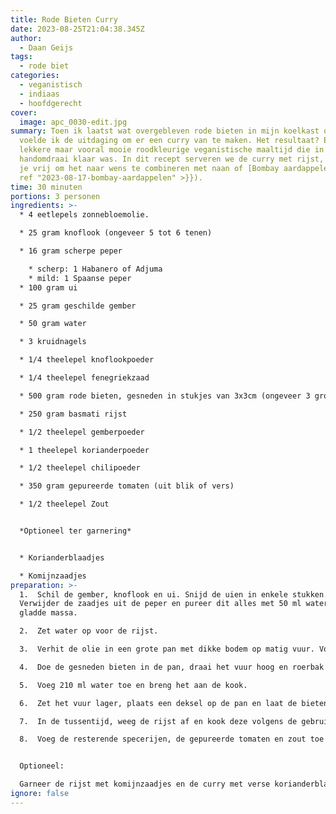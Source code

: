 ```yaml
---
title: Rode Bieten Curry
date: 2023-08-25T21:04:38.345Z
author:
  - Daan Geijs
tags:
  - rode biet
categories:
  - veganistisch
  - indiaas
  - hoofdgerecht
cover:
  image: apc_0030-edit.jpg
summary: Toen ik laatst wat overgebleven rode bieten in mijn koelkast ontdekte,
  voelde ik de uitdaging om er een curry van te maken. Het resultaat? Een erg
  lekkere maar vooral mooie roodkleurige veganistische maaltijd die in een
  handomdraai klaar was. In dit recept serveren we de curry met rijst, maar voel
  je vrij om het naar wens te combineren met naan of [Bombay aardappelen]({{<
  ref "2023-08-17-bombay-aardappelen" >}}).
time: 30 minuten
portions: 3 personen
ingredients: >-
  * 4 eetlepels zonnebloemolie.

  * 25 gram knoflook (ongeveer 5 tot 6 tenen)

  * 16 gram scherpe peper 

    * scherp: 1 Habanero of Adjuma
    * mild: 1 Spaanse peper
  * 100 gram ui

  * 25 gram geschilde gember

  * 50 gram water

  * 3 kruidnagels

  * 1/4 theelepel knoflookpoeder

  * 1/4 theelepel fenegriekzaad

  * 500 gram rode bieten, gesneden in stukjes van 3x3cm (ongeveer 3 grote bieten)

  * 250 gram basmati rijst

  * 1/2 theelepel gemberpoeder

  * 1 theelepel korianderpoeder

  * 1/2 theelepel chilipoeder

  * 350 gram gepureerde tomaten (uit blik of vers)

  * 1/2 theelepel Zout


  *Optioneel ter garnering*


  * Korianderblaadjes

  * Komijnzaadjes
preparation: >-
  1.  Schil de gember, knoflook en ui. Snijd de uien in enkele stukken.
  Verwijder de zaadjes uit de peper en pureer dit alles met 50 ml water tot een
  gladde massa.

  2.  Zet water op voor de rijst.

  3.  Verhit de olie in een grote pan met dikke bodem op matig vuur. Voeg de kruidnagels, knoflookpoeder en gemalen fenegriekzaad toe. Roerbak dit ongeveer 1 minuut of tot de zaadjes beginnen te knetteren.

  4.  Doe de gesneden bieten in de pan, draai het vuur hoog en roerbak ze 5 minuten.

  5.  Voeg 210 ml water toe en breng het aan de kook.

  6.  Zet het vuur lager, plaats een deksel op de pan en laat de bieten 10 minuten sudderen.

  7.  In de tussentijd, weeg de rijst af en kook deze volgens de gebruiksaanwijzing.

  8.  Voeg de resterende specerijen, de gepureerde tomaten en zout toe aan de pan met bieten. Laat het geheel nog 10 minuten koken.


  Optioneel:

  Garneer de rijst met komijnzaadjes en de curry met verse korianderblaadjes. 
ignore: false
---
```

